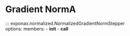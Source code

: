 # Gradient NormA

::: exponax.normalized.NormalizedGradientNormStepper  
    options:
        members:
            - __init__
            - __call__